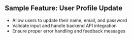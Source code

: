 ## Sample Feature: User Profile Update

- Allow users to update their name, email, and password
- Validate input and handle backend API integration
- Ensure proper error handling and feedback messages